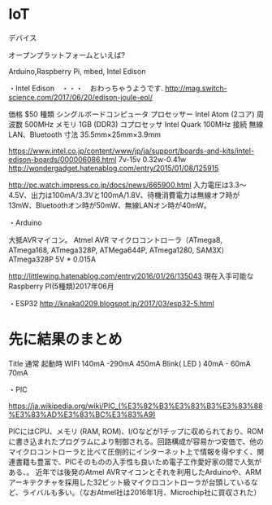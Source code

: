 # IoT

デバイス

オープンプラットフォームといえば?

Arduino,Raspberry Pi, mbed, Intel Edison

・Intel Edison　・・・　おわっちゃうようです.
http://mag.switch-science.com/2017/06/20/edison-joule-eol/

価格	$50
種類	シングルボードコンピュータ
プロセッサー	Intel Atom (2コア)
周波数	500MHz
メモリ	1GB (DDR3)
コプロセッサ	Intel Quark 100MHz
接続	無線LAN、Bluetooth
寸法	35.5mm×25mm×3.9mm

https://www.intel.co.jp/content/www/jp/ja/support/boards-and-kits/intel-edison-boards/000006086.html
 7v-15v
 0.32w-0.41w
 http://wondergadget.hatenablog.com/entry/2015/01/08/125915
 
 http://pc.watch.impress.co.jp/docs/news/665900.html
 入力電圧は3.3～4.5V、出力は100mA/3.3Vと100mA/1.8V、待機消費電力は無線オフ時が13mW、Bluetoothオン時が50mW、無線LANオン時が40mW。
 
 
 ・Arduino
 
 大抵AVRマイコン。
 Atmel AVR マイクロコントローラ（ATmega8, ATmega168, ATmega328P, ATMega644P, ATmega1280, SAM3X）
 ATmega328P
 5V * 0.015A 

 http://littlewing.hatenablog.com/entry/2016/01/26/135043
 現在入手可能なRaspberry PI(5種類)2017年06月
 
 
 ・ESP32
 http://knaka0209.blogspot.jp/2017/03/esp32-5.html
 # 先に結果のまとめ
Title	通常	起動時
WIFI	 140mA -290mA	 450mA
Blink( LED )	 40mA - 60mA	70mA

・PIC

https://ja.wikipedia.org/wiki/PIC_(%E3%82%B3%E3%83%B3%E3%83%88%E3%83%AD%E3%83%BC%E3%83%A9)

PICにはCPU、メモリ (RAM, ROM)、I/Oなどが1チップに収められており、ROMに書き込まれたプログラムにより制御される。回路構成が容易かつ安価で、他のマイクロコントローラと比べて圧倒的にインターネット上で情報を得やすく、関連書籍も豊富で、PICそのものの入手性も良いため電子工作愛好家の間で人気がある、。
近年では後発のAtmel AVRマイコンとそれを利用したArduinoや、ARMアーキテクチャを採用した32ビット級マイクロコントローラが台頭しているなど、ライバルも多い。（なおAtmel社は2016年1月、Microchip社に買収された）


